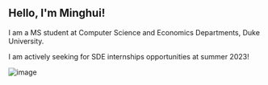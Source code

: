 ## Hello, I'm Minghui!

I am a MS student at Computer Science and Economics Departments, Duke University.

I am actively seeking for SDE internships opportunities at summer 2023!

<!---
zhuminghui17/zhuminghui17 is a ✨ special ✨ repository because its `README.md` (this file) appears on your GitHub profile.
You can click the Preview link to take a look at your changes.
--->


![image](https://pbs.twimg.com/profile_banners/1416121751843475456/1651700284/1500x500)
